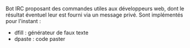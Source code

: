 <!--
name: dbot
repo: https://github.com/dddware/dbot
technos: Node.js
-->

Bot IRC proposant des commandes utiles aux développeurs web, dont le résultat éventuel leur est fourni via un message privé. Sont implémentés pour l'instant :
- dfill : générateur de faux texte
- dpaste : code paster